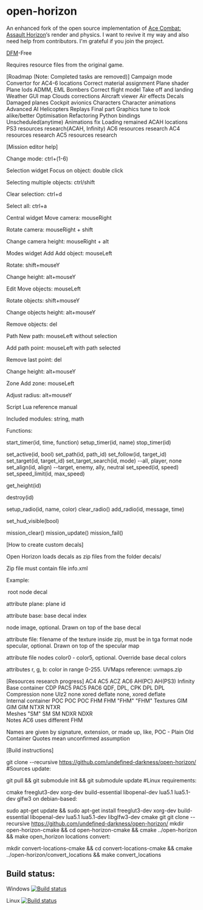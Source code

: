 # open-horizon

An enhanced fork of the open source implementation of [Ace Combat: Assault Horizon](http://acecombat.wikia.com/wiki/Ace_Combat:_Assault_Horizon)‘s render and physics.
I want to revive it my way and also need help from contributors. I'm grateful if you join the project.

[DFM](http://acecombat.wikia.com/wiki/Close_Range_Assault)-Free

Requires resource files from the original game.

[Roadmap (Note: Completed tasks are removed)]
Campaign mode
Convertor for AC4-6 locations
Correct material assignment
Plane shader
Plane lods
ADMM, EML
Bombers
Correct flight model
Take off and landing
Weather
GUI map
Clouds corrections
Aircraft viewer
Air effects
Decals
Damaged planes
Cockpit avionics
Characters
Character animations
Advanced AI
Helicopters
Replays
Final part
Graphics tune to look alike/better
Optimisation
Refactoring
Python bindings
Unscheduled(anytime)
Animations fix
Loading remained ACAH locations
PS3 resources research(ACAH, Infinity)
AC6 resources research
AC4 resources research
AC5 resources research

[Mission editor help]

Change mode: ctrl+(1-6)

Selection widget
Focus on object: double click

Selecting multiple objects: ctrl/shift

Clear selection: ctrl+d

Select all: ctrl+a

Central widget
Move camera: mouseRight

Rotate camera: mouseRight + shift

Change camera height: mouseRight + alt

Modes widget
Add
Add object: mouseLeft

Rotate: shift+mouseY

Change height: alt+mouseY

Edit
Move objects: mouseLeft

Rotate objects: shift+mouseY

Change objects height: alt+mouseY

Remove objects: del

Path
New path: mouseLeft without selection

Add path point: mouseLeft with path selected

Remove last point: del

Change height: alt+mouseY

Zone
Add zone: mouseLeft

Adjust radius: alt+mouseY

Script
Lua reference manual

Included modules: string, math

Functions:

start_timer(id, time, function)
setup_timer(id, name)
stop_timer(id)

set_active(id, bool)
set_path(id, path_id)
set_follow(id, target_id)
set_target(id, target_id)
set_target_search(id, mode) --all, player, none
set_align(id, align) --target, enemy, ally, neutral
set_speed(id, speed)
set_speed_limit(id, max_speed)

get_height(id)

destroy(id)

setup_radio(id, name, color)
clear_radio()
add_radio(id, message, time)

set_hud_visible(bool)

mission_clear()
mission_update()
mission_fail()

[How to create custom decals]

Open Horizon loads decals as zip files from the folder decals/

Zip file must contain file info.xml

Example:

<!--Open Horizon example decal-->

<decal plane="f22a" base="0" name="Example">
    <image file="open_horizon.tga"/>
    <specular file="open_horizon_spec.tga"/>
    <color2 r="98" g="222" b="253"/>
</decal>
root node decal

attribute plane: plane id

attribute base: base decal index

node image, optional. Drawn on top of the base decal

attribute file: filename of the texture inside zip, must be in tga format
node specular, optional. Drawn on top of the specular map

attribute file
nodes color0 - color5, optional. Override base decal colors

attributes r, g, b: color in range 0-255.
UVMaps reference: uvmaps.zip

[Resources research progress]
 	AC4	AC5	ACZ	AC6	AH(PC)	AH(PS3)	Infinity
Base container	CDP	PAC5	PAC5	PAC6	QDF, DPL, CPK	DPL	DPL
Compression	none	Ulz2	none	xored deflate	none, xored deflate		
Internal container	POC	POC	POC	FHM	FHM	"FHM"	"FHM"
Textures	GIM	GIM	GIM	NTXR	NTXR		
Meshes	"SM"	SM	SM	NDXR	NDXR		
Notes
AC6 uses different FHM

Names are given by signature, extension, or made up, like, POC - Plain Old Container
Quotes mean unconfirmed assumption


[Build instructions]
 
git clone --recursive https://github.com/undefined-darkness/open-horizon/
#Sources update:

git pull && git submodule init && git submodule update
#Linux requirements:

cmake
freeglut3-dev
xorg-dev
build-essential
libopenal-dev
lua5.1
lua5.1-dev
glfw3
on debian-based:

sudo apt-get update && sudo apt-get install freeglut3-dev xorg-dev build-essential libopenal-dev lua5.1 lua5.1-dev libglfw3-dev cmake git
git clone --recursive https://github.com/undefined-darkness/open-horizon/
mkdir open-horizon-cmake && cd open-horizon-cmake && cmake ../open-horizon && make open_horizon
locations convert:

mkdir convert-locations-cmake && cd convert-locations-cmake && cmake ../open-horizon/convert_locations && make convert_locations

## Build status:

Windows [![Build status](https://ci.appveyor.com/api/projects/status/070bsencsnrncjmc?svg=true)](https://ci.appveyor.com/project/undefined-darkness/open-horizon)

Linux [![Build status](https://api.travis-ci.org/undefined-darkness/open-horizon.svg)](https://travis-ci.org/undefined-darkness/open-horizon)
